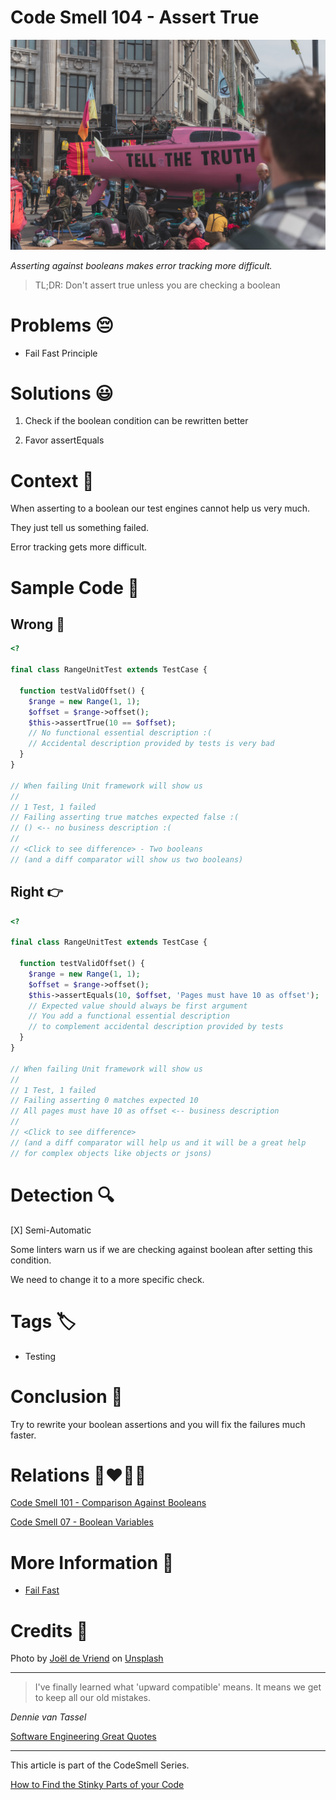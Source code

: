 # Code Smell 104 - Assert True

![Code Smell 104 - Assert True](Code%20Smell%20104%20-%20Assert%20True.jpg)

*Asserting against booleans makes error tracking more difficult.*

> TL;DR: Don't assert true unless you are checking a boolean

# Problems 😔 

- Fail Fast Principle

# Solutions 😃

1. Check if the boolean condition can be rewritten better

2. Favor assertEquals

# Context 💬

When asserting to a boolean our test engines cannot help us very much. 

They just tell us something failed.

Error tracking gets more difficult.

# Sample Code 📖

## Wrong 🚫

<!-- [Gist Url](https://gist.github.com/mcsee/c54f0b1ee42d6a1aff640507e0bdf625) -->

```php
<?

final class RangeUnitTest extends TestCase {
 
  function testValidOffset() {
    $range = new Range(1, 1);
    $offset = $range->offset();
    $this->assertTrue(10 == $offset);    
    // No functional essential description :(
    // Accidental description provided by tests is very bad
  }  
}

// When failing Unit framework will show us
//
// 1 Test, 1 failed
// Failing asserting true matches expected false :(
// () <-- no business description :(
//
// <Click to see difference> - Two booleans
// (and a diff comparator will show us two booleans)
```

## Right 👉

<!-- [Gist Url](https://gist.github.com/mcsee/edf0b1c3339451662bb000055ef5d782) -->

```php
<?

final class RangeUnitTest extends TestCase {
 
  function testValidOffset() {
    $range = new Range(1, 1);
    $offset = $range->offset();
    $this->assertEquals(10, $offset, 'Pages must have 10 as offset');
    // Expected value should always be first argument
    // You add a functional essential description
    // to complement accidental description provided by tests
  }  
}

// When failing Unit framework will show us
//
// 1 Test, 1 failed
// Failing asserting 0 matches expected 10
// All pages must have 10 as offset <-- business description
//
// <Click to see difference> 
// (and a diff comparator will help us and it will be a great help
// for complex objects like objects or jsons)
```

# Detection 🔍

[X] Semi-Automatic 

Some linters warn us if we are checking against boolean after setting this condition.

We need to change it to a more specific check.

# Tags 🏷️

- Testing

# Conclusion 🏁

Try to rewrite your boolean assertions and you will fix the failures much faster.

# Relations 👩‍❤️‍💋‍👨

[Code Smell 101 - Comparison Against Booleans](https://github.com/mcsee/Software-Design-Articles/tree/main/Articles/Code%20Smells/Code%20Smell%20101%20-%20Comparison%20Against%20Booleans/readme.md)

[Code Smell 07 - Boolean Variables](https://github.com/mcsee/Software-Design-Articles/tree/main/Articles/Code%20Smells/Code%20Smell%2007%20-%20Boolean%20Variables/readme.md)

# More Information 📕

- [Fail Fast](https://github.com/mcsee/Software-Design-Articles/tree/main/Articles/Theory/Fail%20Fast/readme.md)

# Credits 🙏

Photo by [Joël de Vriend](https://unsplash.com/@joeldevriend) on [Unsplash](https://unsplash.com/s/photos/truth)  

* * *

> I've finally learned what 'upward compatible' means. It means we get to keep all our old mistakes.

_Dennie van Tassel_
 
[Software Engineering Great Quotes](https://github.com/mcsee/Software-Design-Articles/tree/main/Articles/Quotes/Software%20Engineering%20Great%20Quotes/readme.md)

* * *

This article is part of the CodeSmell Series.

[How to Find the Stinky Parts of your Code](https://github.com/mcsee/Software-Design-Articles/tree/main/Articles/Code%20Smells/How%20to%20Find%20the%20Stinky%20parts%20of%20your%20Code/readme.md)